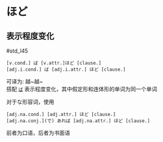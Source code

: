 # ほど
## 表示程度变化

 #std_l45  

```nihongo
[v.cond.] ば [v.attr.]ほど [clause.]  
[adj.i.cond.] ば [adj.i.attr.] ほど [clause.]  
```
可译为: 越~越~  
搭配 [`ば`](ば.md#表示假定的顺接) 表示程度变化，其中假定形和连体形的单词为同一个单词  

对于な形容词，使用  
```nihongo
[adj.na.cond.] [adj.attr.] ほど [clause.]  
[adj.na.conj.](で) あれば [adj.na.attr.] ほど [clause.]  
```
前者为口语，后者为书面语  